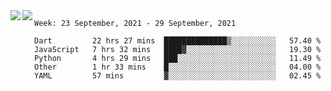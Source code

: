 <a href="https://github.com/anuraghazra/github-readme-stats">
  <img align="left" src="https://github-readme-stats.vercel.app/api?username=Tanesan&count_private=true&show_icons=true" />
</a>
<a href="https://github.com/anuraghazra/github-readme-stats">
  <img align="left" src="https://github-readme-stats.vercel.app/api/top-langs/?username=Tanesan" />
</a>

<!--START_SECTION:waka-->
```text
Week: 23 September, 2021 - 29 September, 2021

Dart         22 hrs 27 mins  ██████████████▒░░░░░░░░░░   57.40 % 
JavaScript   7 hrs 32 mins   ████▓░░░░░░░░░░░░░░░░░░░░   19.30 % 
Python       4 hrs 29 mins   ███░░░░░░░░░░░░░░░░░░░░░░   11.49 % 
Other        1 hr 33 mins    █░░░░░░░░░░░░░░░░░░░░░░░░   04.00 % 
YAML         57 mins         ▓░░░░░░░░░░░░░░░░░░░░░░░░   02.45 % 
```
<!--END_SECTION:waka-->
